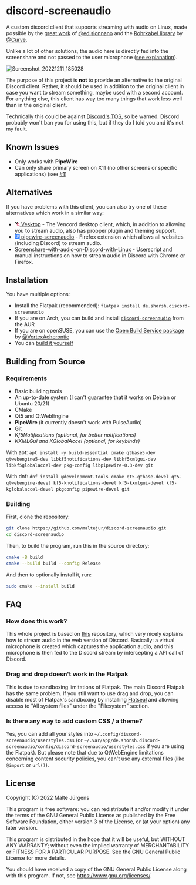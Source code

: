 <!--
SPDX-FileCopyrightText: 2022 Malte Jürgens and contributors

SPDX-License-Identifier: GPL-3.0-or-later
-->

# discord-screenaudio

A custom discord client that supports streaming with audio on Linux, made
possible by the
[great work](https://github.com/edisionnano/Screenshare-with-audio-on-Discord-with-Linux)
of [@edisionnano](https://github.com/edisionnano) and the
[Rohrkabel library](https://github.com/Soundux/rohrkabel) by
[@Curve](https://github.com/Curve).

Unlike a lot of other solutions, the audio here is directly fed into the
screenshare and not passed to the user microphone
([see explanation](#how-does-this-work)).

![Screenshot_20221211_185028](https://user-images.githubusercontent.com/48161361/206920213-58a8091a-d8f9-4bb7-ae3d-3f8581b84d24.png)

The purpose of this project is **not** to provide an alternative to the original
Discord client. Rather, it should be used in addition to the original client in
case you want to stream something, maybe used with a second account. For
anything else, this client has way too many things that work less well than in
the original client.

Technically this could be against
[Discord's TOS](https://discord.com/terms#software-in-discord%E2%80%99s-services),
so be warned. Discord probably won't ban you for using this, but if they do I
told you and it's not my fault.

## Known Issues

- Only works with **PipeWire**
- Can only share primary screen on X11 (no other screens or specific
  applications) (see
  [#1](https://github.com/maltejur/discord-screenaudio/issues/1))

## Alternatives

If you have problems with this client, you can also try one of these
alternatives which work in a similar way:

- <a href="https://github.com/Vencord/Vesktop"><img src="https://raw.githubusercontent.com/Vencord/Vesktop/main/static/icon.png" height="13px">
  Vesktop</a> - The Vencord desktop client, which, in addition to allowing you
  to stream audio, also has propper plugin and theming support.
- <a href="https://github.com/IceDBorn/pipewire-screenaudio"><img src="https://raw.githubusercontent.com/IceDBorn/pipewire-screenaudio/main/extension/assets/icons/icon.svg" height="13px">
  pipewire-screenaudio</a> - Firefox extension which allows all websites
  (including Discord) to stream audio.
- [Screenshare-with-audio-on-Discord-with-Linux](https://github.com/edisionnano/Screenshare-with-audio-on-Discord-with-Linux) -
  Userscript and manual instructions on how to stream audio in Discord with
  Chrome or Firefox.

## Installation

You have multiple options:

- Install the Flatpak (recommended):
  `flatpak install de.shorsh.discord-screenaudio`
- If you are on Arch, you can build and install
  [`discord-screenaudio`](https://aur.archlinux.org/packages/discord-screenaudio)
  from the AUR
- If you are on openSUSE, you can use the
  [Open Build Service package](https://software.opensuse.org//download.html?project=games%3Atools&package=discord-screenaudio)
  by [@VortexAcherontic](https://github.com/VortexAcherontic)
- You can [build it yourself](#building-from-source)

## Building from Source

### Requirements

- Basic building tools
- An up-to-date system (I can't guarantee that it works on Debian or Ubuntu
  20/21)
- CMake
- Qt5 and QtWebEngine
- **PipeWire** (it currently doesn't work with PulseAudio)
- Git
- _Kf5Notifications (optional, for better notifications)_
- _KXMLGui and KGlobalAccel (optional, for keybinds)_

With apt:
`apt install -y build-essential cmake qtbase5-dev qtwebengine5-dev libkf5notifications-dev libkf5xmlgui-dev libkf5globalaccel-dev pkg-config libpipewire-0.3-dev git`

With dnf:
`dnf install @development-tools cmake qt5-qtbase-devel qt5-qtwebengine-devel kf5-knotifications-devel kf5-kxmlgui-devel kf5-kglobalaccel-devel pkgconfig pipewire-devel git`

### Building

First, clone the repository:

```bash
git clone https://github.com/maltejur/discord-screenaudio.git
cd discord-screenaudio
```

Then, to build the program, run this in the source directory:

```bash
cmake -B build
cmake --build build --config Release
```

And then to optionally install it, run:

```bash
sudo cmake --install build
```

## FAQ

### How does this work?

This whole project is based on
[this](https://github.com/edisionnano/Screenshare-with-audio-on-Discord-with-Linux)
repository, which very nicely explains how to stream audio in the web version of
Discord. Basically: a virtual microphone is created which captures the
application audio, and this microphone is then fed to the Discord stream by
intercepting a API call of Discord.

### Drag and drop doesn't work in the Flatpak

This is due to sandboxing limitations of Flatpak. The main Discord Flatpak has
the same problem. If you still want to use drag and drop, you can disable most
of Flatpak's sandboxing by installing
[Flatseal](https://flathub.org/apps/details/com.github.tchx84.Flatseal) and
allowing access to "All system files" under the "Filesystem" section.

### Is there any way to add custom CSS / a theme?

Yes, you can add all your styles into
`~/.config/discord-screenaudio/userstyles.css` (or
`~/.var/app/de.shorsh.discord-screenaudio/config/discord-screenaudio/userstyles.css`
if you are using the Flatpak). But please note that due to QtWebEngine
limitations concerning content security policies, you can't use any external
files (like `@import` or `url()`).

## License

Copyright (C) 2022 Malte Jürgens

This program is free software: you can redistribute it and/or modify it under
the terms of the GNU General Public License as published by the Free Software
Foundation, either version 3 of the License, or (at your option) any later
version.

This program is distributed in the hope that it will be useful, but WITHOUT ANY
WARRANTY; without even the implied warranty of MERCHANTABILITY or FITNESS FOR A
PARTICULAR PURPOSE. See the GNU General Public License for more details.

You should have received a copy of the GNU General Public License along with
this program. If not, see <https://www.gnu.org/licenses/>.
